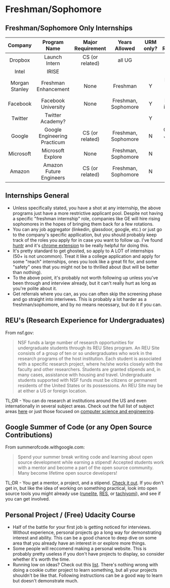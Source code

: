 # Freshman/Sophomore

## Freshman/Sophomore Only Internships

|     Company    |     Program Name     | Major Requirement | Years Allowed | URM only? | Additional Requirements |
|:--------------:|:--------------------:|:-----------------:|:-------------------:|:---------:|:---------------------------------------------:|
|     Dropbox    |     Launch Intern    |  CS (or related)  |        all UG       |           | Must be first internship |
|      Intel     |         IRISE        |                   |                     |           |                                               |
| Morgan Stanley | Freshman Enhancement | None | Freshman |     Y     | Demonstrate interest in Finance |
|    Facebook    | Facebook University| None |Freshman, Sophomore| Y | Demonstrate interest in CS |
|     Twitter    | Twitter Academy? |                   |                     | Y |           |
| Google | Google Engineering Practicum | CS (or related) | Freshman, Sophomore | N | C, C++, Java, JavaScript or Python |
|    Microsoft   | Microsoft Explore | None | Freshman, Sophomore | N | Intro to CS + Calc |
|    Amazon   | Amazon Future Engineers | CS (or related) | Freshman, Sophomore | N | N/A |


## Internships General
* Unless specifically stated, you have a shot at any internship, the above programs just have a more restrictive applicant pool. Despite not having a specific "freshman internship" role, companies like GE will hire rising sophomores in the hopes of bringing them back for a few rotations. 
* You can any job aggregator (linkedin, glassdoor, google, etc.) or just go to the company's specific appllication, but you should probably keep track of the roles you apply for in case you want to follow up. I've found [huntr](https://huntr.co/) and it's [chrome extension](https://chrome.google.com/webstore/detail/huntr-job-search-tracker/mihdfbecejheednfigjpdacgeilhlmnf) to be really helpful for doing this. 
* It's pretty standard to get ghosted, so apply to A LOT of internships (50+ is not uncommon). Treat it like a college application and apply for some "reach" internships, ones you look like a great fit for, and some "safety" ones that you might not be to thrilled about (but will be better than nothing).
* To the above point, it's probably not worth following up unless you've been through and interview already, but it can't really hurt as long as you're polite about it.
* Get referrals where you can, as you can often skip the screening phase and go straight into interivews. This is probably a lot harder as a freshman/sophomore, and by no means necessary, but do it if you can.


## REU's (Research Experience for Undergraduates)
From nsf.gov:
> NSF funds a large number of research opportunities for undergraduate students through its REU Sites program. An REU Site consists of a group of ten or so undergraduates who work in the research programs of the host institution. Each student is associated with a specific research project, where he/she works closely with the faculty and other researchers. Students are granted stipends and, in many cases, assistance with housing and travel. Undergraduate students supported with NSF funds must be citizens or permanent residents of the United States or its possessions. An REU Site may be at either a US or foreign location.

TL;DR - You can do research at institutions around the US and even internationally in several subject areas. Check out the full list of subject areas [here](https://www.nsf.gov/crssprgm/reu/reu_search.jsp) or just those focused on [computer science and engineering](https://www.nsf.gov/crssprgm/reu/list_result.jsp?unitid=5049).

## Google Summer of Code (or any Open Source Contributions)
From summerofcode.withgoogle.com:
> Spend your summer break writing code and learning about open source development while earning a stipend! Accepted students work with a mentor and become a part of the open source community. Many become lifetime open source developers!

TL;DR - You get a mentor, a project, and a stipend. [Check it out](https://summerofcode.withgoogle.com/). If you don't get in, but like the idea of working on something practical, look into open source tools you might already use ([runelite](https://github.com/runelite), [RES](https://github.com/honestbleeps/Reddit-Enhancement-Suite), or [tachiyomi](https://github.com/inorichi/tachiyomi)), and see if you can get involved. 

## Personal Project / (Free) Udacity Course
* Half of the battle for your first job is getting noticed for interviews. Without experience, personal projects go a long way for demonstrating interest and ability. This can be a good chance to deep dive on some area that you already have an interest in or explore more things.
* Some people will reccomend making a personal website. This is probably pretty useless if you don't have projects to display, so consider whether it's worth the time.
* Running low on ideas? Check out this [list](https://github.com/karan/Projects). There's nothing wrong with doing a cookie cutter project to learn something, but all your projects shouldn't be like that. Following instructions can be a good way to learn but doesn't demonstrate much.
